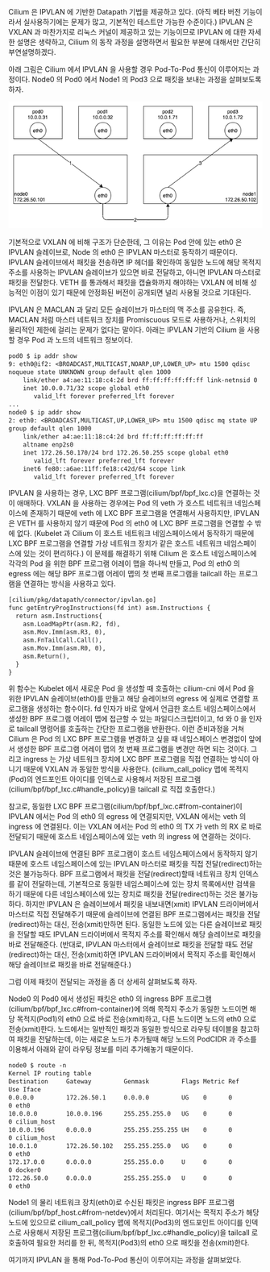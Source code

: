 Cilium 은 IPVLAN 에 기반한 Datapath 기법을 제공하고 있다.
(아직 베타 버전 기능이라서 실사용하기에는 문제가 많고, 기본적인 테스트만 가능한 수준이다.)
IPVLAN 은 VXLAN 과 마찬가지로 리눅스 커널이 제공하고 있는 기능이므로 IPVLAN 에 대한 자세한 설명은 생략하고, Cilium 의 동작 과정을 설명하면서 필요한 부분에 대해서만 간단히 부연설명하겠다.

아래 그림은 Cilium 에서 IPVLAN 을 사용할 경우 Pod-To-Pod 통신이 이루어지는 과정이다.
Node0 의 Pod0 에서 Node1 의 Pod3 으로 패킷을 보내는 과정을 살펴보도록 하자.

![cilium.vxlan](./cilium-ipvlan.png)

기본적으로 VXLAN 에 비해 구조가 단순한데, 그 이유는 Pod 안에 있는 eth0 은 IPVLAN 슬레이브로, Node 의 eth0 은 IPVLAN 마스터로 동작하기 때문이다.
IPVLAN 슬레이브에서 패킷을 전송하면 IP 헤더를 확인하여 동일한 노드에 해당 목적지 주소를 사용하는 IPVLAN 슬레이브가 있으면 바로 전달하고, 아니면 IPVLAN 마스터로 패킷을 전달한다.
VETH 를 통과해서 패킷을 캡슐화까지 해야하는 VXLAN 에 비해 성능적인 이점이 있기 때문에 안정화된 버전이 공개되면 널리 사용될 것으로 기대된다.

IPVLAN 은 MACLAN 과 달리 모든 슬레이브가 마스터의 맥 주소를 공유한다. 즉, MACLAN 처럼 마스터 네트워크 장치를 Promiscuous 모드로 사용하거나, 스위치의 물리적인 제한에 걸리는 문제가 없다는 말이다.
아래는 IPVLAN 기반의 Cilium 을 사용할 경우 Pod 과 노드의 네트워크 정보이다.

```
pod0 $ ip addr show
9: eth0@if2: <BROADCAST,MULTICAST,NOARP,UP,LOWER_UP> mtu 1500 qdisc noqueue state UNKNOWN group default qlen 1000
    link/ether a4:ae:11:18:c4:2d brd ff:ff:ff:ff:ff:ff link-netnsid 0
    inet 10.0.0.71/32 scope global eth0
       valid_lft forever preferred_lft forever
...
node0 $ ip addr show
2: eth0: <BROADCAST,MULTICAST,UP,LOWER_UP> mtu 1500 qdisc mq state UP group default qlen 1000
    link/ether a4:ae:11:18:c4:2d brd ff:ff:ff:ff:ff:ff
    altname enp2s0
    inet 172.26.50.170/24 brd 172.26.50.255 scope global eth0
       valid_lft forever preferred_lft forever
    inet6 fe80::a6ae:11ff:fe18:c42d/64 scope link
       valid_lft forever preferred_lft forever
```

IPVLAN 을 사용하는 경우, LXC BPF 프로그램(cilium/bpf/bpf_lxc.c)을 연결하는 것이 애매하다.
VXLAN 을 사용하는 경우에는 Pod 의 veth 가 호스트 네트워크 네임스페이스에 존재하기 때문에 veth 에 LXC BPF 프로그램을 연결해서 사용하지만, IPVLAN 은 VETH 를 사용하지 않기 때문에 Pod 의 eth0 에 LXC BPF 프로그램을 연결할 수 밖에 없다.
(Kubelet 과 Cilium 이 호스트 네트워크 네임스페이스에서 동작하기 때문에 LXC BPF 프로그램을 연결할 가상 네트워크 장치가 같은 호스트 네트워크 네임스페이스에 있는 것이 편리하다.)
이 문제를 해결하기 위해 Cilium 은 호스트 네임스페이스에 각각의 Pod 을 위한 BPF 프로그램 어레이 맵을 하나씩 만들고, Pod 의 eth0 의 egress 에는 해당 BPF 프로그램 어레이 맵의 첫 번째 프로그램을 tailcall 하는 프로그램을 연결하는 방식을 사용하고 있다.

```
[cilium/pkg/datapath/connector/ipvlan.go]
func getEntryProgInstructions(fd int) asm.Instructions {
  return asm.Instructions{
    asm.LoadMapPtr(asm.R2, fd),
    asm.Mov.Imm(asm.R3, 0),
    asm.FnTailCall.Call(),
    asm.Mov.Imm(asm.R0, 0),
    asm.Return(),
  }
}
```

위 함수는 Kubelet 에서 새로운 Pod 을 생성할 때 호출하는 cilium-cni 에서 Pod 을 위한 IPVLAN 슬레이브(eth0)를 만들고 해당 슬레이브의 egress 에 실제로 연결할 프로그램을 생성하는 함수이다.
fd 인자가 바로 앞에서 언급한 호스트 네임스페이스에서 생성한 BPF 프로그램 어레이 맵에 접근할 수 있는 파일디스크립터이고, fd 와 0 을 인자로 tailcall 명령어를 호출하는 간단한 프로그램을 반환한다.
이런 준비과정을 거쳐 Cilium 은 Pod 의 LXC BPF 프로그램을 변경하고 싶을 때 네임스페이스 변경없이 앞에서 생성한 BPF 프로그램 어레이 맵의 첫 번째 프로그램을 변경만 하면 되는 것이다.
그리고 ingress 는 가상 네트워크 장치에 LXC BPF 프로그램을 직접 연결하는 방식이 아니기 때문에 VXLAN 과 동일한 방식을 사용한다.
(cilium_call_policy 맵에 목적지(Pod)의 엔드포인트 아이디를 인덱스로 사용해서 저장된 프로그램(cilium/bpf/bpf_lxc.c#handle_policy)을 tailcall 로 직접 호출한다.)

참고로, 동일한 LXC BPF 프로그램(cilium/bpf/bpf_lxc.c#from-container)이 IPVLAN 에서는 Pod 의 eth0 의 egress 에 연결되지만, VXLAN 에서는 veth 의 ingress 에 연결된다.
이는 VXLAN 에서는 Pod 의 eth0 의 TX 가 veth 의 RX 로 바로 전달되기 때문에 호스트 네임스페이스에 있는 veth 의 ingress 에 연결하는 것이다.

IPVLAN 슬레이브에 연결된 BPF 프로그램이 호스트 네임스페이스에서 동작하지 않기 때문에 호스트 네임스페이스에 있는 IPVLAN 마스터로 패킷을 직접 전달(redirect)하는 것은 불가능하다.
BPF 프로그램에서 패킷을 전달(redirect)할때 네트워크 장치 인덱스를 같이 전달하는데, 기본적으로 동일한 네임스페이스에 있는 장치 목록에서만 검색을 하기 때문에 다른 네임스페이스에 있는 장치로 패킷을 전달(redirect)하는 것은 불가능하다.
하지만 IPVLAN 은 슬레이브에서 패킷을 내보내면(xmit) IPVLAN 드라이버에서 마스터로 직접 전달해주기 때문에 슬레이브에 연결된 BPF 프로그램에서는 패킷을 전달(redirect)하는 대신, 전송(xmit)만하면 된다.
동일한 노드에 있는 다른 슬레이브로 패킷을 전달할 때도 IPVLAN 드라이버에서 목적지 주소를 확인해서 해당 슬레이브로 패킷을 바로 전달해준다.
(반대로, IPVLAN 마스터에서 슬레이브로 패킷을 전달할 때도 전달(redirect)하는 대신, 전송(xmit)하면 IPVLAN 드라이버에서 목적지 주소를 확인해서 해당 슬레이브로 패킷을 바로 전달해준다.)

그럼 이제 패킷이 전달되는 과정을 좀 더 상세히 살펴보도록 하자.

Node0 의 Pod0 에서 생성된 패킷은 eth0 의 ingress BPF 프로그램(cilium/bpf/bpf_lxc.c#from-container)에 의해 목적지 주소가 동일한 노드이면 해당 목적지(Pod1)의 eth0 으로 바로 전송(xmit)하고, 다른 노드이면 노드의 eth0 으로 전송(xmit)한다.
노드에서는 일반적인 패킷과 동일한 방식으로 라우팅 테이블을 참고하여 패킷을 전달하는데, 이는 새로운 노드가 추가될때 해당 노드의 PodCIDR 과 주소를 이용해서 아래와 같이 라우팅 정보를 미리 추가해놓기 때문이다.

```
node0 $ route -n
Kernel IP routing table
Destination     Gateway         Genmask         Flags Metric Ref    Use Iface
0.0.0.0         172.26.50.1     0.0.0.0         UG    0      0        0 eth0
10.0.0.0        10.0.0.196      255.255.255.0   UG    0      0        0 cilium_host
10.0.0.196      0.0.0.0         255.255.255.255 UH    0      0        0 cilium_host
10.0.1.0        172.26.50.102   255.255.255.0   UG    0      0        0 eth0
172.17.0.0      0.0.0.0         255.255.0.0     U     0      0        0 docker0
172.26.50.0     0.0.0.0         255.255.255.0   U     0      0        0 eth0
```

Node1 의 물리 네트워크 장치(eth0)로 수신된 패킷은 ingress BPF 프로그램(cilium/bpf/bpf_host.c#from-netdev)에서 처리된다.
여기서는 목적지 주소가 해당 노드에 있으므로 cilium_call_policy 맵에 목적지(Pod3)의 엔드포인트 아이디를 인덱스로 사용해서 저장된 프로그램(cilium/bpf/bpf_lxc.c#handle_policy)을 tailcall 로 호출하여 필요한 처리를 한 뒤, 목적지(Pod3)의 eth0 으로 패킷을 전송(xmit)한다.

여기까지 IPVLAN 을 통해 Pod-To-Pod 통신이 이루어지는 과정을 살펴보았다.
